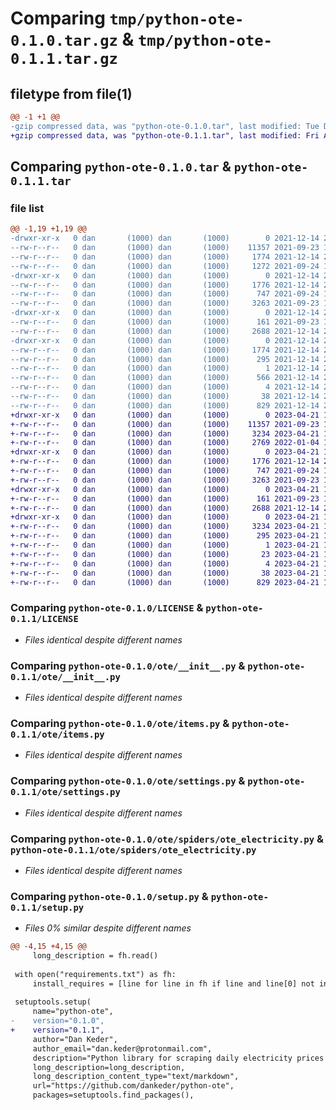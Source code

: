 # Comparing `tmp/python-ote-0.1.0.tar.gz` & `tmp/python-ote-0.1.1.tar.gz`

## filetype from file(1)

```diff
@@ -1 +1 @@
-gzip compressed data, was "python-ote-0.1.0.tar", last modified: Tue Dec 14 21:14:41 2021, max compression
+gzip compressed data, was "python-ote-0.1.1.tar", last modified: Fri Apr 21 14:47:03 2023, max compression
```

## Comparing `python-ote-0.1.0.tar` & `python-ote-0.1.1.tar`

### file list

```diff
@@ -1,19 +1,19 @@
-drwxr-xr-x   0 dan       (1000) dan       (1000)        0 2021-12-14 21:14:41.736274 python-ote-0.1.0/
--rw-r--r--   0 dan       (1000) dan       (1000)    11357 2021-09-23 12:05:33.000000 python-ote-0.1.0/LICENSE
--rw-r--r--   0 dan       (1000) dan       (1000)     1774 2021-12-14 21:14:41.736274 python-ote-0.1.0/PKG-INFO
--rw-r--r--   0 dan       (1000) dan       (1000)     1272 2021-09-24 15:46:27.000000 python-ote-0.1.0/README.md
-drwxr-xr-x   0 dan       (1000) dan       (1000)        0 2021-12-14 21:14:41.735274 python-ote-0.1.0/ote/
--rw-r--r--   0 dan       (1000) dan       (1000)     1776 2021-12-14 21:00:03.000000 python-ote-0.1.0/ote/__init__.py
--rw-r--r--   0 dan       (1000) dan       (1000)      747 2021-09-24 14:41:55.000000 python-ote-0.1.0/ote/items.py
--rw-r--r--   0 dan       (1000) dan       (1000)     3263 2021-09-23 13:45:44.000000 python-ote-0.1.0/ote/settings.py
-drwxr-xr-x   0 dan       (1000) dan       (1000)        0 2021-12-14 21:14:41.735274 python-ote-0.1.0/ote/spiders/
--rw-r--r--   0 dan       (1000) dan       (1000)      161 2021-09-23 12:05:33.000000 python-ote-0.1.0/ote/spiders/__init__.py
--rw-r--r--   0 dan       (1000) dan       (1000)     2688 2021-12-14 20:31:30.000000 python-ote-0.1.0/ote/spiders/ote_electricity.py
-drwxr-xr-x   0 dan       (1000) dan       (1000)        0 2021-12-14 21:14:41.736274 python-ote-0.1.0/python_ote.egg-info/
--rw-r--r--   0 dan       (1000) dan       (1000)     1774 2021-12-14 21:14:41.000000 python-ote-0.1.0/python_ote.egg-info/PKG-INFO
--rw-r--r--   0 dan       (1000) dan       (1000)      295 2021-12-14 21:14:41.000000 python-ote-0.1.0/python_ote.egg-info/SOURCES.txt
--rw-r--r--   0 dan       (1000) dan       (1000)        1 2021-12-14 21:14:41.000000 python-ote-0.1.0/python_ote.egg-info/dependency_links.txt
--rw-r--r--   0 dan       (1000) dan       (1000)      566 2021-12-14 21:14:41.000000 python-ote-0.1.0/python_ote.egg-info/requires.txt
--rw-r--r--   0 dan       (1000) dan       (1000)        4 2021-12-14 21:14:41.000000 python-ote-0.1.0/python_ote.egg-info/top_level.txt
--rw-r--r--   0 dan       (1000) dan       (1000)       38 2021-12-14 21:14:41.736274 python-ote-0.1.0/setup.cfg
--rw-r--r--   0 dan       (1000) dan       (1000)      829 2021-12-14 21:05:56.000000 python-ote-0.1.0/setup.py
+drwxr-xr-x   0 dan       (1000) dan       (1000)        0 2023-04-21 14:47:03.766740 python-ote-0.1.1/
+-rw-r--r--   0 dan       (1000) dan       (1000)    11357 2021-09-23 12:05:33.000000 python-ote-0.1.1/LICENSE
+-rw-r--r--   0 dan       (1000) dan       (1000)     3234 2023-04-21 14:47:03.766740 python-ote-0.1.1/PKG-INFO
+-rw-r--r--   0 dan       (1000) dan       (1000)     2769 2022-01-04 14:23:57.000000 python-ote-0.1.1/README.md
+drwxr-xr-x   0 dan       (1000) dan       (1000)        0 2023-04-21 14:47:03.764740 python-ote-0.1.1/ote/
+-rw-r--r--   0 dan       (1000) dan       (1000)     1776 2021-12-14 21:00:03.000000 python-ote-0.1.1/ote/__init__.py
+-rw-r--r--   0 dan       (1000) dan       (1000)      747 2021-09-24 14:41:55.000000 python-ote-0.1.1/ote/items.py
+-rw-r--r--   0 dan       (1000) dan       (1000)     3263 2021-09-23 13:45:44.000000 python-ote-0.1.1/ote/settings.py
+drwxr-xr-x   0 dan       (1000) dan       (1000)        0 2023-04-21 14:47:03.765740 python-ote-0.1.1/ote/spiders/
+-rw-r--r--   0 dan       (1000) dan       (1000)      161 2021-09-23 12:05:33.000000 python-ote-0.1.1/ote/spiders/__init__.py
+-rw-r--r--   0 dan       (1000) dan       (1000)     2688 2021-12-14 20:31:30.000000 python-ote-0.1.1/ote/spiders/ote_electricity.py
+drwxr-xr-x   0 dan       (1000) dan       (1000)        0 2023-04-21 14:47:03.766740 python-ote-0.1.1/python_ote.egg-info/
+-rw-r--r--   0 dan       (1000) dan       (1000)     3234 2023-04-21 14:47:03.000000 python-ote-0.1.1/python_ote.egg-info/PKG-INFO
+-rw-r--r--   0 dan       (1000) dan       (1000)      295 2023-04-21 14:47:03.000000 python-ote-0.1.1/python_ote.egg-info/SOURCES.txt
+-rw-r--r--   0 dan       (1000) dan       (1000)        1 2023-04-21 14:47:03.000000 python-ote-0.1.1/python_ote.egg-info/dependency_links.txt
+-rw-r--r--   0 dan       (1000) dan       (1000)       23 2023-04-21 14:47:03.000000 python-ote-0.1.1/python_ote.egg-info/requires.txt
+-rw-r--r--   0 dan       (1000) dan       (1000)        4 2023-04-21 14:47:03.000000 python-ote-0.1.1/python_ote.egg-info/top_level.txt
+-rw-r--r--   0 dan       (1000) dan       (1000)       38 2023-04-21 14:47:03.766740 python-ote-0.1.1/setup.cfg
+-rw-r--r--   0 dan       (1000) dan       (1000)      829 2023-04-21 14:45:53.000000 python-ote-0.1.1/setup.py
```

### Comparing `python-ote-0.1.0/LICENSE` & `python-ote-0.1.1/LICENSE`

 * *Files identical despite different names*

### Comparing `python-ote-0.1.0/ote/__init__.py` & `python-ote-0.1.1/ote/__init__.py`

 * *Files identical despite different names*

### Comparing `python-ote-0.1.0/ote/items.py` & `python-ote-0.1.1/ote/items.py`

 * *Files identical despite different names*

### Comparing `python-ote-0.1.0/ote/settings.py` & `python-ote-0.1.1/ote/settings.py`

 * *Files identical despite different names*

### Comparing `python-ote-0.1.0/ote/spiders/ote_electricity.py` & `python-ote-0.1.1/ote/spiders/ote_electricity.py`

 * *Files identical despite different names*

### Comparing `python-ote-0.1.0/setup.py` & `python-ote-0.1.1/setup.py`

 * *Files 0% similar despite different names*

```diff
@@ -4,15 +4,15 @@
     long_description = fh.read()
 
 with open("requirements.txt") as fh:
     install_requires = [line for line in fh if line and line[0] not in "#-"]
 
 setuptools.setup(
     name="python-ote",
-    version="0.1.0",
+    version="0.1.1",
     author="Dan Keder",
     author_email="dan.keder@protonmail.com",
     description="Python library for scraping daily electricity prices from OTE (ote-cr.cz)",
     long_description=long_description,
     long_description_content_type="text/markdown",
     url="https://github.com/dankeder/python-ote",
     packages=setuptools.find_packages(),
```

